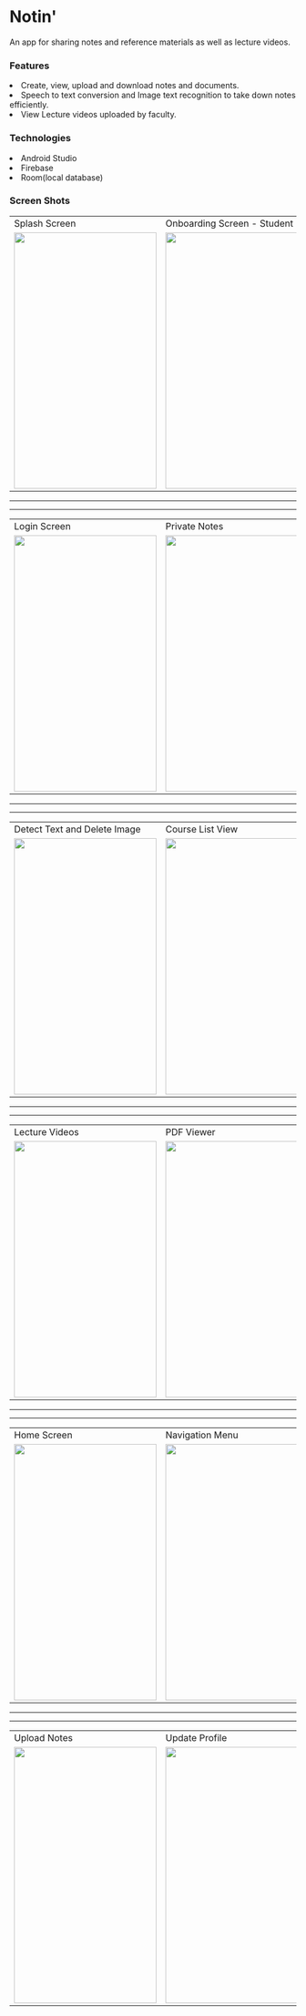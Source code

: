 # Notin'
<p>An app for sharing notes and reference materials as well as lecture videos.</p>

### Features
<li>Create, view, upload and download notes and documents.</li>
<li>Speech to text conversion and Image text recognition to take down notes efficiently.</li>
<li>View Lecture videos uploaded by faculty.</li>

### Technologies
<li>Android Studio</li>
<li>Firebase</li>
<li>Room(local database)</li>

### Screen Shots

<table>
  <tr>
    <td>Splash Screen</td>
     <td>Onboarding Screen - Student</td>
    <td>Onboarding Screen - Teacher</td>

  </tr>
  <tr>
    <td><img src="images/SplashScreen.jpeg" width="250" height="450"></td>
    <td><img src="images/Onboarding-Student.jpeg" width="250" height="450"></td>
    <td><img src="images/Onboarding-Teacher.jpeg" width="250" height="450"></td>

  </tr>
 </table>

------------------------------------------------------------------------------------------------------------------
------------------------------------------------------------------------------------------------------------------

<table>
  <tr>
    <td>Login Screen</td>
    <td>Private Notes</td>
     <td>Create Notes</td>

  </tr>
  <tr>
     <td><img src="images/LoginScreen.jpeg" width="250" height="450"></td>
    <td><img src="images/CreateNotes.jpeg" width="250" height="450"></td>
    <td><img src="images/PrivateNotes.jpeg" width="250" height="450"></td>

  </tr>
 </table>

 ------------------------------------------------------------------------------------------------------------------
------------------------------------------------------------------------------------------------------------------

<table>
  <tr>
    <td>Detect Text and Delete Image</td>
    <td>Course List View</td>
     <td>Notes List View and Download</td>

  </tr>
  <tr>
     <td><img src="images/Detext Text and Delete Image.jpeg" width="250" height="450"></td>
    <td><img src="images/Course List View.jpeg" width="250" height="450"></td>
    <td><img src="images/Notes List View and Download.jpeg" width="250" height="450"></td>

  </tr>
 </table>

  ------------------------------------------------------------------------------------------------------------------
------------------------------------------------------------------------------------------------------------------

<table>
  <tr>
    <td>Lecture Videos</td>
    <td>PDF Viewer</td>
  </tr>
  <tr>
     <td><img src="images/Lecture Videos.jpeg" width="250" height="450"></td>
    <td><img src="images/PDF Viewer.jpeg" width="250" height="450"></td>

  </tr>
 </table>

  ------------------------------------------------------------------------------------------------------------------
--------------------------------------------------------------------------------------------------------------------
<table>
  <tr>
     <td>Home Screen</td>
    <td>Navigation Menu</td>
  </tr>
  <tr>
  <td><img src="images/HomeScreen.jpeg" width="250" height="450"></td>
    <td><img src="images/NavigationMenu.jpeg" width="250" height="450"></td>
  </tr>
 </table>


------------------------------------------------------------------------------------------------------------------
------------------------------------------------------------------------------------------------------------------
<table>
  <tr>
    <td>Upload Notes</td>
     <td>Update Profile</td>
    <td>Upload Videos</td>
  </tr>
  <tr>
    <td><img src="images/UploadNotes.jpeg" width="250" height="450"></td>
    <td><img src="images/UpdateProfile.jpeg" width="250" height="450"></td>
    <td><img src="images/UploadVideos.jpeg" width="250" height="450"></td>
  </tr>
 </table>
